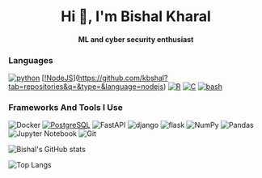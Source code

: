 
<h1 align="center">Hi 👋, I'm Bishal Kharal</h1>
<h4 align="center">ML and cyber security enthusiast </h4>



### Languages

[![python](https://img.shields.io/badge/python-3670A0?style=for-the-badge&logo=python&logoColor=ddc508)](https://github.com/kbshal?tab=repositories&q=&type=&language=python)
[[!NodeJS](https://img.shields.io/badge/Node.js-43853D?style=for-the-badge&logo=node.js&logoColor=white)](https://github.com/kbshal?tab=repositories&q=&type=&language=nodejs)
[![R](https://img.shields.io/badge/r-3670A0?style=for-the-badge&logo=r&logoColor=ddc508)](https://github.com/kbshaltab=repositories&q=&type=&language=r)
[![C](https://img.shields.io/badge/-C-000?&logo=C)](https://github.com/kbshal?tab=repositories&q=&type=&language=c)
[![bash](https://img.shields.io/badge/Shell_Script-121011?style=for-the-badge&logo=gnu-bash&logoColor=white)](https://github.com/kbshaltab=repositories&q=&type=&language=bash)


### Frameworks And Tools I Use
![Docker](https://img.shields.io/badge/docker-%23F05033.svg?style=for-the-badge&logo=docker&logoColor=white)
[![PostgreSQL](https://img.shields.io/badge/PostgreSQL-316192?style=for-the-badge&logo=postgresql&logoColor=white)](https://github.com/kbshal?tab=repositories&q=&type=&language=PostgreSQL)
![FastAPI](https://img.shields.io/badge/FastAPI-005571?style=for-the-badge&logo=fastapi)
![django](https://img.shields.io/badge/Django-092E20?style=for-the-badge&logo=django&logoColor=white)
![flask](https://img.shields.io/badge/flask-%23000.svg?style=for-the-badge&logo=flask&logoColor=white)
![NumPy](https://img.shields.io/badge/numpy-%23013243.svg?style=for-the-badge&logo=numpy&logoColor=white)
![Pandas](https://img.shields.io/badge/pandas-%23150458.svg?style=for-the-badge&logo=pandas&logoColor=white)
![Jupyter Notebook](https://img.shields.io/badge/jupyter-%23FA0F00.svg?style=for-the-badge&logo=jupyter&logoColor=white)
![Git](https://img.shields.io/badge/git-%23F05033.svg?style=for-the-badge&logo=git&logoColor=white)


![Bishal's GitHub stats](https://github-readme-stats.vercel.app/api?username=kbshal&show_icons=true&theme=ocean_dark)


![Top Langs](https://github-readme-stats.vercel.app/api/top-langs/?username=kbshal&layout=compa&theme=ocean_dark)

